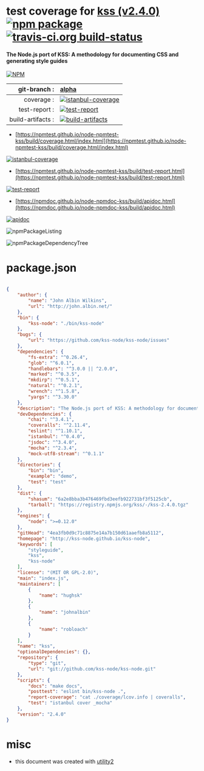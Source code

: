 # test coverage for  [kss (v2.4.0)](http://kss-node.github.io/kss-node)  [![npm package](https://img.shields.io/npm/v/npmtest-kss.svg?style=flat-square)](https://www.npmjs.org/package/npmtest-kss) [![travis-ci.org build-status](https://api.travis-ci.org/npmtest/node-npmtest-kss.svg)](https://travis-ci.org/npmtest/node-npmtest-kss)
#### The Node.js port of KSS: A methodology for documenting CSS and generating style guides

[![NPM](https://nodei.co/npm/kss.png?downloads=true&downloadRank=true&stars=true)](https://www.npmjs.com/package/kss)

| git-branch : | [alpha](https://github.com/npmtest/node-npmtest-kss/tree/alpha)|
|--:|:--|
| coverage : | [![istanbul-coverage](https://npmtest.github.io/node-npmtest-kss/build/coverage.badge.svg)](https://npmtest.github.io/node-npmtest-kss/build/coverage.html/index.html)|
| test-report : | [![test-report](https://npmtest.github.io/node-npmtest-kss/build/test-report.badge.svg)](https://npmtest.github.io/node-npmtest-kss/build/test-report.html)|
| build-artifacts : | [![build-artifacts](https://npmtest.github.io/node-npmtest-kss/glyphicons_144_folder_open.png)](https://github.com/npmtest/node-npmtest-kss/tree/gh-pages/build)|

- [https://npmtest.github.io/node-npmtest-kss/build/coverage.html/index.html](https://npmtest.github.io/node-npmtest-kss/build/coverage.html/index.html)

[![istanbul-coverage](https://npmtest.github.io/node-npmtest-kss/build/screenCapture.buildCi.browser.%252Ftmp%252Fbuild%252Fcoverage.lib.html.png)](https://npmtest.github.io/node-npmtest-kss/build/coverage.html/index.html)

- [https://npmtest.github.io/node-npmtest-kss/build/test-report.html](https://npmtest.github.io/node-npmtest-kss/build/test-report.html)

[![test-report](https://npmtest.github.io/node-npmtest-kss/build/screenCapture.buildCi.browser.%252Ftmp%252Fbuild%252Ftest-report.html.png)](https://npmtest.github.io/node-npmtest-kss/build/test-report.html)

- [https://npmdoc.github.io/node-npmdoc-kss/build/apidoc.html](https://npmdoc.github.io/node-npmdoc-kss/build/apidoc.html)

[![apidoc](https://npmdoc.github.io/node-npmdoc-kss/build/screenCapture.buildCi.browser.%252Ftmp%252Fbuild%252Fapidoc.html.png)](https://npmdoc.github.io/node-npmdoc-kss/build/apidoc.html)

![npmPackageListing](https://npmtest.github.io/node-npmtest-kss/build/screenCapture.npmPackageListing.svg)

![npmPackageDependencyTree](https://npmtest.github.io/node-npmtest-kss/build/screenCapture.npmPackageDependencyTree.svg)



# package.json

```json

{
    "author": {
        "name": "John Albin Wilkins",
        "url": "http://john.albin.net/"
    },
    "bin": {
        "kss-node": "./bin/kss-node"
    },
    "bugs": {
        "url": "https://github.com/kss-node/kss-node/issues"
    },
    "dependencies": {
        "fs-extra": "^0.26.4",
        "glob": "^6.0.1",
        "handlebars": "^3.0.0 || ^2.0.0",
        "marked": "^0.3.5",
        "mkdirp": "^0.5.1",
        "natural": "^0.2.1",
        "wrench": "^1.5.8",
        "yargs": "^3.30.0"
    },
    "description": "The Node.js port of KSS: A methodology for documenting CSS and generating style guides",
    "devDependencies": {
        "chai": "^3.4.1",
        "coveralls": "^2.11.4",
        "eslint": "^1.10.1",
        "istanbul": "^0.4.0",
        "jsdoc": "^3.4.0",
        "mocha": "^2.3.4",
        "mock-utf8-stream": "^0.1.1"
    },
    "directories": {
        "bin": "bin",
        "example": "demo",
        "test": "test"
    },
    "dist": {
        "shasum": "6a2e8bba3b476469fbd3eefb922731bf3f5125cb",
        "tarball": "https://registry.npmjs.org/kss/-/kss-2.4.0.tgz"
    },
    "engines": {
        "node": ">=0.12.0"
    },
    "gitHead": "4ea3fb0d9c71c8875e14a7b150d61aaefb8a5112",
    "homepage": "http://kss-node.github.io/kss-node",
    "keywords": [
        "styleguide",
        "kss",
        "kss-node"
    ],
    "license": "(MIT OR GPL-2.0)",
    "main": "index.js",
    "maintainers": [
        {
            "name": "hughsk"
        },
        {
            "name": "johnalbin"
        },
        {
            "name": "robloach"
        }
    ],
    "name": "kss",
    "optionalDependencies": {},
    "repository": {
        "type": "git",
        "url": "git://github.com/kss-node/kss-node.git"
    },
    "scripts": {
        "docs": "make docs",
        "posttest": "eslint bin/kss-node .",
        "report-coverage": "cat ./coverage/lcov.info | coveralls",
        "test": "istanbul cover _mocha"
    },
    "version": "2.4.0"
}
```



# misc
- this document was created with [utility2](https://github.com/kaizhu256/node-utility2)
